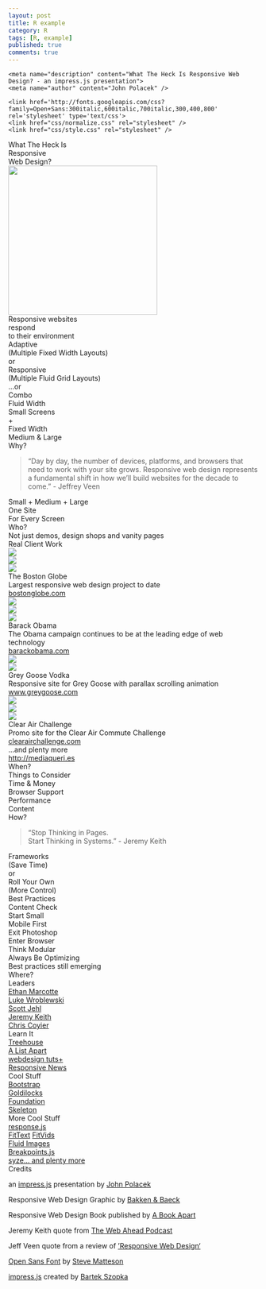 ```yaml
---
layout: post
title: R example
category: R
tags: [R, example]
published: true
comments: true 
---
```


<head>
    <meta charset="utf-8" />
    <title>What The Heck Is Responsive Web Design?</title>
    
    <meta name="description" content="What The Heck Is Responsive Web Design? - an impress.js presentation">
    <meta name="author" content="John Polacek" />

    <link href='http://fonts.googleapis.com/css?family=Open+Sans:300italic,600italic,700italic,300,400,800' rel='stylesheet' type='text/css'>
    <link href="css/normalize.css" rel="stylesheet" />
    <link href="css/style.css" rel="stylesheet" />
</head>


<div id="impress" class="impress-not-supported">
    
<div id="title" class="step" data-x="540" data-y="600" data-scale="4.5">
<div class="big bold">
<div id="title-text1">What The Heck Is</div>
<div id="title-text2">Responsive</div>
<div id="title-text3">Web Design?</div>
</div>
</div>

<div id="respond" class="step" data-x="2650" data-y="-290" data-scale="1">
<img src="img/responsive_web_design.png" height="300" />
<div class="big bold">
<div id="respond-text1">Responsive websites</div>
<div id="respond-text2">respond</div>
<div id="respond-text3">to their environment</div>
</div>
</div>

<div id="adaptive-responsive" class="step" data-x="2650" data-y="220" data-scale="1">
<div class="big bold">
<div id="ar-adaptive">Adaptive</div>
<div id="ar-adaptive-fixed">(Multiple Fixed Width Layouts)</div>
<span>or</span>
<div id="ar-responsive">Responsive</div>
<div id="ar-responsive-fluid">(Multiple Fluid Grid Layouts)</div>
</div>
</div>

<div id="combo" class="step" data-x="2650" data-y="590" data-scale="1">
<div class="big bold">
<span id="combo-or">...or</span>
<div id="combo-text">Combo</div>
</div>
<div id="combo-fluid-fixed">
<div id="combo-fluid" class="big">
<div class="bold">Fluid Width</div>
<div class="light">Small Screens</div>
</div>
<div id="combo-plus">+</div>
<div id="combo-fixed" class="big">
<div class="bold">Fixed Width</div>
<div class="light">Medium &amp; Large</div>
</div>
</div>
</div>

<div id="why" class="step" data-x="-1700" data-y="900" data-scale="1">
<div class="big bold title">Why?</div>
</div>

<div id="why-quote" class="step" data-x="-1700" data-y="1250" data-scale="1">
<blockquote>&ldquo;Day by day, the number of devices, platforms, 
and browsers that need to work with your site grows. 
Responsive web design represents a fundamental shift 
in how we&rsquo;ll build websites for the decade to come.&rdquo;
<span class="author">- Jeffrey Veen</span></blockquote>
</div>

<div id="screens" class="step" data-x="-1700" data-y="1650" data-scale="1">
<div class="big light" id="why-sml">Small + Medium + Large</div>
<div class="big bold" id="why-one-site">One Site</div>
<div class="big bold" id="why-every">For Every Screen</div>
</div>

<div id="who" class="step" data-x="-660" data-y="900" data-scale="1">
<div class="big bold title">Who?</div>
</div>

<div id="who-real" class="step" data-x="-660" data-y="1120" data-scale="1">
<div class="big light" id="who-real-not">Not just demos, design shops and vanity pages</div>
<div class="big bold" id="who-real-real">Real Client Work</div>
</div>

<div id="who-boston" class="step" data-x="-885" data-y="1320" data-scale=".48">
<a href="http://www.bostonglobe.com" class="img-link">
<div class="img-wrap img-inline" id="img-bg-s">
<img src="img/bostonglobe_s.jpg" class="img-border" />
</div>
<div class="img-wrap img-inline" id="img-bg-m">
<img src="img/bostonglobe_m.jpg" class="img-border" />
</div>
<div class="img-wrap img-inline" id="img-bg-l">
<img src="img/bostonglobe_l.jpg" class="img-border" />
</div>
</a>
<div class="big bold" id="who-bg">The Boston Globe</div>
<div class="big light" id="who-bg-desc">Largest responsive web design project to date</div>
<a href="http://www.bostonglobe.com" class="small">bostonglobe.com</a>
</div>

<div id="who-obama" class="step" data-x="-415" data-y="1320" data-scale=".48">
<a href="http://barackobama.com" class="img-link">
<div class="img-wrap img-inline" id="img-obama-s">
<img src="img/obama_s.jpg" class="img-border" />
</div>
<div class="img-wrap img-inline" id="img-obama-m">
<img src="img/obama_m.jpg" class="img-border" />
</div>
<div class="img-wrap img-inline" id="img-obama-l">
<img src="img/obama_l.jpg" class="img-border" />
</div>
</a>
<div class="big bold" id="who-obama">Barack Obama</div>
<div class="big light" id="who-obama-desc">The Obama campaign continues to be at the leading edge of web technology</div>
<a href="http://barackobama.com" class="small">barackobama.com</a>
</div>

<div id="who-greygoose" class="step" data-x="-885" data-y="1550" data-scale=".48">
<a href="http://www.greygoose.com" class="img-link">
<div class="img-wrap img-inline" id="img-greygoose-s">
<img src="img/greygoose_s.jpg" />
</div>
<div class="img-wrap img-inline" id="img-greygoose-l">
<img src="img/greygoose_l.jpg" />
</div>
</a>
<div class="big bold" id="who-greygoose">Grey Goose Vodka</div>
<div class="big light" id="who-greygoose-desc">Responsive site for Grey Goose with parallax scrolling animation</div>
<a href="http://www.greygoose.com" class="small">www.greygoose.com</a>
</div>

<div id="who-cac" class="step" data-x="-415" data-y="1550" data-scale=".48">
<a href="http://clearairchallenge.com" class="img-link">
<div class="img-wrap img-inline" id="img-clean-s">
<img src="img/clean_s.jpg" />
</div>
<div class="img-wrap img-inline" id="img-clean-m">
<img src="img/clean_m.jpg" />
</div>
<div class="img-wrap img-inline" id="img-clean-l">
<img src="img/clean_l.jpg" />
</div>
</a>
<div class="big bold" id="who-cac">Clear Air Challenge</div>
<div class="big light" id="who-cac-desc">Promo site for the Clear Air Commute Challenge</div>
<a href="http://clearairchallenge.com" class="small">clearairchallenge.com</a>
</div>

<div id="who-more" class="step" data-x="-640" data-y="1750" data-scale=".5">
<div class="big bold">...and plenty more</div>
<a href="http://mediaqueri.es/">http://mediaqueri.es</a>
</div>

<div id="when" class="step" data-x="420" data-y="900" data-scale="1">
<div class="big bold title">When?</div>
</div>

<div id="when-things" class="step" data-x="420" data-y="1100" data-scale="1">
<div class="big bold">Things to Consider</div>
</div>

<div id="when-thing1" class="step" data-x="420" data-y="1200" data-scale="1">
<div class="big extralight">Time &amp; Money</div>
</div>

<div id="when-thing2" class="step" data-x="420" data-y="1300" data-scale="1">
<div class="big extralight">Browser Support</div>
</div>

<div id="when-thing3" class="step" data-x="420" data-y="1400" data-scale="1">
<div class="big extralight">Performance</div>
</div>

<div id="when-thing4" class="step" data-x="420" data-y="1530" data-scale="1">
<div class="big extralight">Content</div>
</div>

<div id="how" class="step" data-x="1520" data-y="900" data-scale="1">
<div class="big bold title">How?</div>
</div>

<div id="how-quote" class="step" data-x="1520" data-y="1165" data-scale="1">
<blockquote>&ldquo;Stop Thinking in Pages.<br /> Start Thinking in Systems.&rdquo;
<span class="author">- Jeremy Keith</span></blockquote>
</div>

<div id="how-frameworks" class="step" data-x="1520" data-y="1480" data-scale="1">
<div>
<div class="big bold" id="how-frameworks-text">Frameworks</div>
<div class="big extralight" id="how-savetime">(Save Time)</div>
<span>or</span>
<div class="big bold" id="how-rollyourown">Roll Your Own</div>
<div class="big extralight" id="how-control">(More Control)</div>
</div>
</div>

<div id="how-best" class="step" data-x="1520" data-y="1780" data-scale="1">
<div class="big bold">Best Practices</div>
</div>

<div id="how-best1" class="step" data-x="1520" data-y="1880" data-scale="1">
<div class="big light">Content Check</div>
</div>

<div id="how-best2" class="step" data-x="1520" data-y="2045" data-scale="1">
<div class="big light" id="how-best2-small">Start Small</div>
<div class="big light">Mobile First</div>
</div>

<div id="how-best3" class="step" data-x="1520" data-y="2255" data-scale="1">
<div class="big light" id="how-best3-exit">Exit Photoshop</div>
<div class="big light">Enter Browser</div>
</div>

<div id="how-best4" class="step" data-x="1520" data-y="2395" data-scale="1">
<div class="big light">Think Modular</div>
</div>

<div id="how-best5" class="step" data-x="1520" data-y="2475" data-scale="1">
<div class="big light">Always Be Optimizing</div>
</div>

<div id="how-best6" class="step" data-x="1520" data-y="2540" data-scale="1">
<div class="big extralight">Best practices still emerging</div>
</div>

<div id="where" class="step" data-x="2580" data-y="900" data-scale="1">
<div class="big bold title">Where?</div>
</div>

<div class="step where-step" data-x="2580" data-y="1350" data-scale="1">
<div class="big" id="where-leaders">Leaders</div>
<div class="big extralight" id="where-leader-em">
<a href="http://unstoppablerobotninja.com">Ethan Marcotte</a>
</div>
<div class="big extralight" id="where-leader-lw">
<a href="http://www.lukew.com/ff/">Luke Wroblewski</a>
</div>
<div class="big extralight" id="where-leader-sj">
<a href="http://scottjehl.com">Scott <span class="adj-j">J</span>ehl</a>
</div>
<div class="big extralight" id="where-leader-jk">
<a href="http://adactio.com/articles/"><span class="adj-j">J</span>eremy Keith</a>
</div>
<div class="big extralight" id="where-leader-cc">
<a href="http://css-tricks.com">Chris Coyier</a>
</div>
</div>

<div class="step where-step" data-x="2580" data-y="1980" data-scale="1">
<div id="where-learn" class="big">Learn It</div>
<div class="big extralight" id="where-learn-t">
<a href="http://teamtreehouse.com/library/design-foundations/rwd-foundations">Treehouse</a>
</div>
<div class="big extralight" id="where-learn-ala">
<a href="http://www.alistapart.com/articles/responsive-web-design/">A List Apart</a>
</div>
<div class="big extralight" id="where-learn-tp">
<a href="http://webdesign.tutsplus.com/articles/design-theory/designing-for-a-responsive-web/">webdesign tuts+</a>
</div>
<div class="big extralight" id="where-learn-rn">
<a href="http://blog.responsivenews.co.uk">Responsive News</a>
</div>
</div>

<div class="step where-step" id="where-cool" data-x="2580" data-y="2610" data-scale="1">
<div class="big" id="where-cool-title">Cool Stuff</div>
<div class="big extralight" id="where-cool-b">
<a href="http://bootstrap.io">Bootstrap</a>
</div>
<div class="big extralight" id="where-cool-g">
<a href="http://goldilocksapproach.com">Goldilocks</a>
</div>
<div class="big extralight" id="where-cool-f">
<a href="http://foundation.zurb.com">Foundation</a>
</div>
<div class="big extralight" id="where-cool-s">
<a href="http://www.getskeleton.com/">Skeleton</a>
</div>
</div>

<div class="step where-step" id="where-cool2" data-x="2580" data-y="3190" data-scale="1">
<div class="big" id="where-cool-title2">More Cool Stuff</div>
<div class="big extralight" id="where-cool-r">
<a href="http://responsejs.com">response.<span class="adj-j">j</span>s</a>
</div>
<div class="big extralight" id="where-cool-fit">
<a href="http://fittextjs.com">FitText</a> <a href="http://fitvidsjs.com/">FitVids</a>
</div>
<div class="big extralight" id="where-cool-fi">
<a href="http://unstoppablerobotninja.com/entry/fluid-images/">Fluid Images</a>
</div>
<div class="big extralight" id="where-cool-bp">
<a href="http://xoxco.com/projects/code/breakpoints/">Breakpoints.<span class="adj-j">j</span>s</a>
</div>
<div class="big extralight" id="where-cool-sz">
<a href="http://rezitech.github.com/syze/">syze</a><a href="http://speckyboy.com/2011/11/17/15-responsive-css-frameworks-worth-considering/">... and plenty more</a>
</div>
</div>

<div class="step" id="credits" data-x="4000" data-y="0" data-rotate="-90" data-rotate-y="90" data-scale=".1">
<div class="big bold">Credits</div>
<p class="first">an <a href="http://bartaz.github.com/impress.js/">impress.js</a> presentation by <a href="http://twitter.com/johnpolacek">John Polacek</a></p>
<p>Responsive Web Design Graphic by <a href="http://bakkenbaeck.com">Bakken &amp; Baeck</a></p>
<p>Responsive Web Design Book published by <a href="www.abookapart.com">A Book Apart</a></p>
<p>Jeremy Keith quote from <a href="http://5by5.tv/webahead">The Web Ahead Podcast</a></p>
<p>Jeff Veen quote from a review of <a href="http://www.abookapart.com/products/responsive-web-design">&rsquo;Responsive Web Design&lsquo;</a></p>
<p><a href="http://www.google.com/webfonts/specimen/Open+Sans">Open Sans Font</a> by <a href="https://profiles.google.com/107777320916704234605/about">Steve Matteson</a></p>
<p><a href="http://bartaz.github.com/impress.js/">impress.js</a> created by <a href="http://bartaz.github.com/">Bartek Szopka</a></p>
</div>

</div>

<script src="http://ajax.googleapis.com/ajax/libs/jquery/1/jquery.min.js"></script>
<script src="js/impress.js"></script>

</body>
</html>

